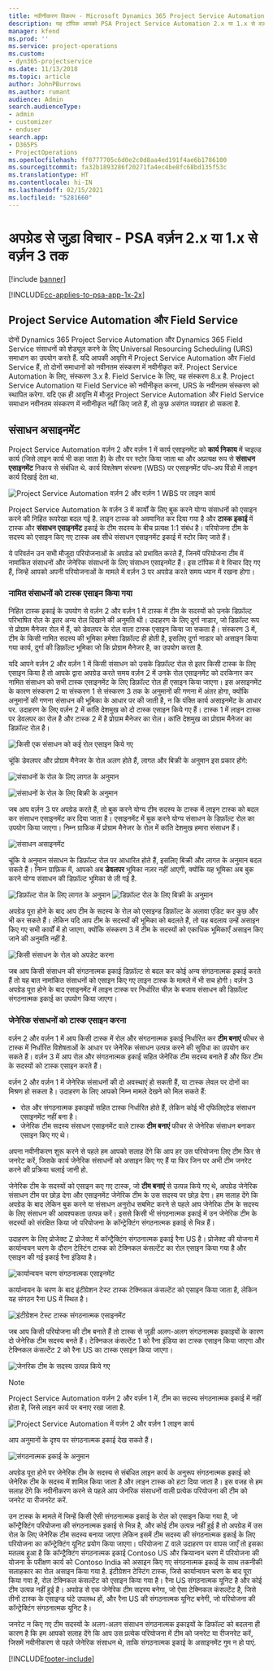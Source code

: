 ```yaml
---
title: नवीनीकरण विकल्प - Microsoft Dynamics 365 Project Service Automation संस्करण 2.x या 1.x से संस्करण 3
description: यह टॉपिक आपको PSA Project Service Automation 2.x या 1.x से वर्ज़न 3 में अपग्रेड करते समय आपको उन विचारों के बारे में जानकारी प्रदान करता है, जिन पर आपको विचार करना चाहिए.
manager: kfend
ms.prod: ''
ms.service: project-operations
ms.custom:
- dyn365-projectservice
ms.date: 11/13/2018
ms.topic: article
author: JohnPBurrows
ms.author: rumant
audience: Admin
search.audienceType:
- admin
- customizer
- enduser
search.app:
- D365PS
- ProjectOperations
ms.openlocfilehash: ff0777705c6d0e2c0d8aa4ed191f4ae6b1786100
ms.sourcegitcommit: fa32b1893286f20271fa4ec4be8fc68bd135f53c
ms.translationtype: HT
ms.contentlocale: hi-IN
ms.lasthandoff: 02/15/2021
ms.locfileid: "5281660"
---
```

# <a name="upgrade-considerations---psa-version-2x-or-1x-to-version-3"></a>अपग्रेड से जुड़ा विचार - PSA वर्ज़न 2.x या 1.x से वर्ज़न 3 तक

[!include [banner](../includes/psa-now-project-operations.md)]

[!INCLUDE[cc-applies-to-psa-app-1x-2x](../includes/cc-applies-to-psa-app-1x-2x.md)]

## <a name="project-service-automation-and-field-service"></a>Project Service Automation और Field Service
दोनों Dynamics 365 Project Service Automation और Dynamics 365 Field Service संसाधनों को शेड्यूल करने के लिए Universal Resourcing Scheduling (URS) समाधान का उपयोग करते हैं. यदि आपकी आवृत्ति में Project Service Automation और Field Service हैं, तो दोनों समाधानों को नवीनतम संस्करण में नवीनीकृत करें. Project Service Automation के लिए, संस्करण 3.x है. Field Service के लिए, यह संस्करण 8.x है. Project Service Automation या Field Service को नवीनीकृत करना, URS के नवीनतम संस्करण को स्थापित करेगा. यदि एक ही आवृत्ति में मौजूद Project Service Automation और Field Service समाधान नवीनतम संस्करण में नवीनीकृत नहीं किए जाते हैं, तो कुछ असंगत व्यवहार हो सकता है.

## <a name="resource-assignments"></a>संसाधन असाइनमेंट
Project Service Automation वर्ज़न 2 और वर्ज़न 1 में कार्य एसाइनमेंट को **कार्य निकाय** में चाइल्ड कार्य (जिसे लाइन कार्य भी कहा जाता है) के तौर पर स्टोर किया जाता था और अप्रत्यक्ष रूप से **संसाधन एसाइनमेंट** निकाय से संबंधित थे. कार्य विश्लेषण संरचना (WBS) पर एसाइनमेंट पॉप-अप विंडो में लाइन कार्य दिखाई देता था.

![Project Service Automation वर्ज़न 2 और वर्ज़न 1 WBS पर लाइन कार्य](media/upgrade-line-task-01.png)

Project Service Automation के वर्ज़न 3 में कार्यों के लिए बुक करने योग्य संसाधनों को एसाइन करने की निहित रूपरेखा बदल गई है. लाइन टास्क को अवमानित कर दिया गया है और **टास्क इकाई** में टास्क और **संसाधन एसाइनमेंट** इकाई के टीम सदस्य के बीच प्रत्यक्ष 1:1 संबंध है। परियोजना टीम के सदस्य को एसाइन किए गए टास्क अब सीधे संसाधन एसाइनमेंट इकाई में स्टोर किए जाते हैं।  

ये परिवर्तन उन सभी मौजूदा परियोजनाओं के अपग्रेड को प्रभावित करते हैं, जिनमें परियोजना टीम में नामांकित संसाधनों और जेनेरिक संसाधनों के लिए संसाधन एसाइनमेंट हैं। इस टॉपिक में वे विचार दिए गए हैं, जिन्हें आपको अपनी परियोजनाओं के मामले में वर्ज़न 3 पर अपग्रेड करते समय ध्यान में रखना होगा। 

### <a name="tasks-assigned-to-named-resources"></a>नामित संसाधनों को टास्क एसाइन किया गया
निहित टास्क इकाई के उपयोग से वर्ज़न 2 और वर्ज़न 1 में टास्क में टीम के सदस्यों को उनके डिफ़ॉल्ट परिभाषित रोल के इतर अन्य रोल दिखाने की अनुमति थी। उदाहरण के लिए दुर्गा नाडार, जो डिफ़ॉल्ट रूप से प्रोग्राम मैनेजर रोल में हैं, को डेवलपर के रोल वाला टास्क एसाइन किया जा सकता है। संस्करण 3 में, टीम के किसी नामित सदस्य की भूमिका हमेशा डिफ़ॉल्ट ही होती है, इसलिए दुर्गा नाडार को असाइन किया गया कार्य, दुर्गा की डिफ़ॉल्ट भूमिका जो कि प्रोग्राम मैनेजर है, का उपयोग करता है.

यदि आपने वर्ज़न 2 और वर्ज़न 1 में किसी संसाधन को उसके डिफ़ॉल्ट रोल से इतर किसी टास्क के लिए एसाइन किया है तो आपके द्वारा अपग्रेड करते समय वर्ज़न 2 में उनके रोल एसाइनमेंट को दरकिनार कर नामित संसाधन को सभी टास्क एसाइनमेंट के लिए डिफ़ॉल्ट रोल ही एसाइन किया जाएगा। इस असाइनमेंट के कारण संस्करण 2 या संस्करण 1 से संस्करण 3 तक के अनुमानों की गणना में अंतर होगा, क्योंकि अनुमानों की गणना संसाधन की भूमिका के आधार पर की जाती है, न कि पंक्ति कार्य असाइनमेंट के आधार पर. उदाहरण के लिए वर्ज़न 2 में कांति देशमुख को दो टास्क एसाइन किये गए हैं। टास्क 1 में लाइन टास्क पर डेवलपर का रोल है और टास्क 2 में है प्रोग्राम मैनेजर का रोल। कांति देशमुख का प्रोग्राम मैनेजर का डिफ़ॉल्ट रोल है।

![किसी एक संसाधन को कई रोल एसाइन किये गए](media/upgrade-multiple-roles-02.png)

चूंकि डेवलपर और प्रोग्राम मैनेजर के रोल अलग होते हैं, लागत और बिक्री के अनुमान इस प्रकार होंगे:

![संसाधनों के रोल के लिए लागत के अनुमान](media/upggrade-cost-estimates-03.png)

![संसाधनों के रोल के लिए बिक्री के अनुमान](media/upgrade-sales-estimates-04.png)

जब आप वर्ज़न 3 पर अपग्रेड करते हैं, तो बुक करने योग्य टीम सदस्य के टास्क में लाइन टास्क को बदल कर संसाधन एसाइनमेंट कर दिया जाता है। एसाइनमेंट में बुक करने योग्य संसाधन के डिफ़ॉल्ट रोल का उपयोग किया जाएगा। निम्न ग्राफिक में प्रोग्राम मैनेजर के रोल में कांति देशमुख हमारा संसाधन हैं।

![संसाधन असाइनमेंट](media/resource-assignment-v2-05.png)

चूंकि ये अनुमान संसाधन के डिफ़ॉल्ट रोल पर आधारित होते हैं, इसलिए बिक्री और लागत के अनुमान बदल सकते हैं। निम्न ग्राफ़िक में, आपको अब **डेवलपर** भूमिका नज़र नहीं आएगी, क्योंकि यह भूमिका अब बुक करने योग्य संसाधन की डिफ़ॉल्ट भूमिका से ली गई है.

![डिफ़ॉल्ट रोल के लिए लागत के अनुमान](media/resource-assignment-cost-estimate-06.png)
![डिफ़ॉल्ट रोल के लिए बिक्री के अनुमान](media/resource-assignment-sales-estimate-07.png)

अपग्रेड पूरा होने के बाद आप टीम के सदस्य के रोल को एसाइन्ड डिफ़ॉल्ट के अलावा एडिट कर कुछ और भी कर सकते हैं। लेकिन यदि आप टीम के सदस्यों की भूमिका को बदलते हैं, तो यह बदलाव उन्हें असाइन किए गए सभी कार्यों में हो जाएगा, क्योंकि संस्करण 3 में टीम के सदस्यों को एकाधिक भूमिकाएँ असाइन किए जाने की अनुमति नहीं है.

![किसी संसाधन के रोल को अपडेट करना](media/resource-role-assignment-08.png)

जब आप किसी संसाधन की संगठनात्मक इकाई डिफ़ॉल्ट से बदल कर कोई अन्य संगठनात्मक इकाई करते हैं तो यह बात नामांकित संसाधनों को एसाइन किए गए लाइन टास्क के मामले में भी सच होगी। वर्ज़न 3 अपग्रेड पूरा होने के बाद एसाइनमेंट में लाइन टास्क पर निर्धारित चीज़ के बजाय संसाधन की डिफ़ॉल्ट संगठनात्मक इकाई का उपयोग किया जाएगा।

### <a name="tasks-assigned-to-generic-resources"></a>जेनेरिक संसाधनों को टास्क एसाइन करना
वर्ज़न 2 और वर्ज़न 1 में आप किसी टास्क में रोल और संगठनात्मक इकाई निर्धारित कर **टीम बनाएं** फीचर से टास्क में निर्धारित विशेषताओं के आधार पर जेनेरिक संसाधन उत्पन्न करने की सुविधा का उपयोग कर सकते हैं। वर्ज़न 3 में आप रोल और संगठनात्मक इकाई सहित जेनेरिक टीम सदस्य बनाते हैं और फिर टीम के सदस्यों को टास्क एसाइन करते हैं।

वर्ज़न 2 और वर्ज़न 1 में जेनेरिक संसाधनों की दो अवस्थाएं हो सकती हैं, या टास्क लेवल पर दोनों का मिश्रण हो सकता है। उदाहरण के लिए आपको निम्न मामले देखने को मिल सकते हैं:

- रोल और संगठनात्मक इकाइयों सहित टास्क निर्धारित होते हैं, लेकिन कोई भी एफिलिएटेड संसाधन एसाइनमेंट नहीं बना है।
- जेनेरिक टीम सदस्य संसाधन एसाइनमेंट वाले टास्क **टीम बनाएं** फीचर से जेनेरिक संसाधन बनाकर एसाइन किए गए थे।

अपना नवीनीकरण शुरू करने से पहले हम आपको सलाह देंगे कि आप हर उस परियोजना लिए टीम फिर से जनरेट करें, जिसके कार्य जेनेरिक संसाधनों को असाइन किए गए हैं या फिर जिन पर अभी टीम जनरेट करने की प्रक्रिया चलाई जानी हो.

जेनेरिक टीम के सदस्यों को एसाइन कए गए टास्क, जो **टीम बनाएं** से उत्पन्न किये गए थे, अपग्रेड जेनेरिक संसाधन टीम पर छोड़ देगा और एसाइनमेंट जेनेरिक टीम के उस सदस्य पर छोड़ देगा। हम सलाह देंगे कि अपग्रेड के बाद लेकिन बुक करने या संसाधन अनुरोध सबमिट करने से पहले आप जेनेरिक टीम के सदस्य के लिए संसाधन की आवश्यकता उत्पन्न करें। इससे किसी भी संगठनात्मक इकाई में उन जेनेरिक टीम के सदस्यों को संरक्षित किया जो परियोजना के कॉन्ट्रेक्टिंग संगठनात्मक इकाई से भिन्न हैं।

उदाहरण के लिए प्रोजेक्ट Z प्रोजेक्ट में कॉन्ट्रैक्टिंग संगठनात्मक इकाई रैना US है। प्रोजेक्ट की योजना में कार्यान्वयन चरण के दौरान टेस्टिंग टास्क को टेक्निकल कंसल्टेंट का रोल एसाइन किया गया है और एसाइन की गई इकाई रैना इंडिया है।

![कार्यान्वयन चरण संगठनात्मक एसाइनमेंट](media/org-unit-assignment-09.png)

कार्यान्वयन के चरण के बाद इंटीग्रेशन टेस्ट टास्क टेक्निकल कंसल्टेंट को एसाइन किया जाता है, लेकिन यह संगठन रैना US में स्थित है।  

![इंटीग्रेशन टेस्ट टास्क संगठनात्मक एसाइनमेंट](media/org-unit-generate-team-10.png)

जब आप किसी परियोजना की टीम बनाते हैं तो टास्क से जुड़ी अलग-अलग संगठनात्मक इकाइयों के कारण दो जेनेरिक टीम सदस्य बनते हैं। टेक्निकल कंसल्टेंट 1 को रैना इंडिया का टास्क एसाइन किया जाएगा और टेक्निकल कंसल्टेंट 2 को रैना US का टास्क एसाइन किया जाएगा।  

![जेनरिक टीम के सदस्य उत्पन्न किये गए](media/org-unit-assignments-multiple-resources-11.png)

> [!NOTE]
> Project Service Automation वर्ज़न 2 और वर्ज़न 1 में, टीम का सदस्य संगठनात्मक इकाई में नहीं होता है, जिसे लाइन कार्य पर बनाए रखा जाता है.

![Project Service Automation में वर्ज़न 2 और वर्ज़न 1 लाइन कार्य](media/line-tasks-12.png)

आप अनुमानों के दृश्य पर संगठनात्मक इकाई देख सकते हैं। 

![संगठनात्मक इकाई के अनुमान](media/org-unit-estimates-view-13.png)
 
अपग्रेड पूरा होने पर जेनेरिक टीम के सदस्य से संबंधित लाइन कार्य के अनुरूप संगठनात्मक इकाई को जेनेरिक टीम के सदस्य में शामिल किया जाता है और लाइन टास्क को हटा दिया जाता है। इस वजह से हम सलाह देंगे कि नवीनीकरण करने से पहले आप जेनरिक संसाधनों वाली प्रत्येक परियोजना की टीम को जनरेट या रीजनरेट करें.

उन टास्क के मामले में जिन्हें किसी ऐसी संगठनात्मक इकाई के रोल को एसाइन किया गया है, जो कॉन्ट्रैक्टिंग परियोजना की संगठनात्मक इकाई से भिन्न है, और कोई टीम उत्पन्न नहीं हुई है तो अपग्रेड में उस रोल के लिए जेनेरिक टीम सदस्य बनाया जाएगा लेकिन इसमें टीम सदस्य की संगठनात्मक इकाई के लिए परियोजना का कॉन्ट्रेक्टिंग यूनिट प्रयोग किया जाएगा। परियोजना Z वाले उदाहरण पर वापस जाएँ तो इसका मतलब हुआ है कि कॉन्ट्रैक्टिंग संगठनात्मक इकाई Contoso US और क्रियान्वन चरण में परियोजना की योजना के परीक्षण कार्य को Contoso India को असाइन किए गए संगठनात्मक इकाई के साथ तकनीकी सलाहकार का रोल असाइन किया गया है. इंटीग्रेशन टेस्टिंग टास्क, जिसे कार्यान्वयन चरण के बाद पूरा किया गया है, रोल टेक्निकल कंसल्टेंट को एसाइन किया गया है। रैना US संगठनात्मक यूनिट है और कोई टीम उत्पन्न नहीं हुई है। अपग्रेड से एक जेनेरिक टीम सदस्य बनेगा, जो ऐसा टेक्निकल कंसल्टेंट है, जिसे तीनों टास्क के एसाइन्ड घंटे उपलब्ध हों, और रैना US की संगठनात्मक यूनिट बनेगी, जो परियोजना की कॉन्ट्रेक्टिंग संगठनात्मक यूनिट है।   
 
जनरेट न किए गए टीम सदस्यों के अलग-अलग संसाधन संगठनात्मक इकाइयों के डिफॉल्ट को बदलना ही कारण है कि हम आपको सलाह देंगे कि आप उस प्रत्येक परियोजना में टीम को जनरेट या रीजनरेट करें, जिसमें नवीनीकरण से पहले जेनेरिक संसाधन थे, ताकि संगठनात्मक इकाई के असाइनमेंट गुम न हो पाएं.



[!INCLUDE[footer-include](../includes/footer-banner.md)]